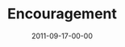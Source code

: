 ---
layout: message
category: message
series: "Everyday Friends"
title: "Encouragement"
date: 2011-09-17-00-00
message_id: 692
---